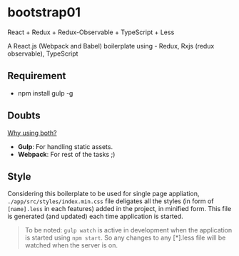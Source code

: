 # bootstrap01
React + Redux + Redux-Observable + TypeScript + Less

A React.js (Webpack and Babel) boilerplate using - Redux, Rxjs (redux observable), TypeScript

## Requirement 

- npm install gulp -g

## Doubts

[Why using both?](https://css-tricks.com/combine-webpack-gulp-4/#article-header-id-14)

- **Gulp**: For handling static assets.
- **Webpack**: For rest of the tasks ;)

## Style

Considering this boilerplate to be used for single page appliation, `./app/src/styles/index.min.css` file deligates all the styles (in form of `[name].less` in each features) added in the project, in minified form. This file is generated (and updated) each time application is started. 

> To be noted: `gulp watch` is active in development when the application is started using `npm start`. So any changes to any [*].less file will be watched when the server is on.

